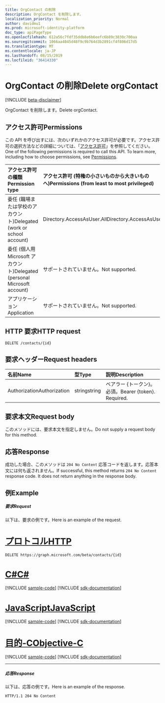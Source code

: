 ```yaml
---
title: OrgContact の削除
description: OrgContact を削除します。
localization_priority: Normal
author: davidmu1
ms.prod: microsoft-identity-platform
doc_type: apiPageType
ms.openlocfilehash: 612a56c7fdf35ddb8e6b6eefc6b89c3830c700aa
ms.sourcegitcommit: 1066aa4045d48f9c9b764d3b2891cf4f806d17d5
ms.translationtype: MT
ms.contentlocale: ja-JP
ms.lasthandoff: 08/15/2019
ms.locfileid: "36414330"
---
```

# <a name="delete-orgcontact"></a><span data-ttu-id="d7bd6-103">OrgContact の削除</span><span class="sxs-lookup"><span data-stu-id="d7bd6-103">Delete orgContact</span></span>

[!INCLUDE [beta-disclaimer](../../includes/beta-disclaimer.md)]

<span data-ttu-id="d7bd6-104">OrgContact を削除します。</span><span class="sxs-lookup"><span data-stu-id="d7bd6-104">Delete orgContact.</span></span>
## <a name="permissions"></a><span data-ttu-id="d7bd6-105">アクセス許可</span><span class="sxs-lookup"><span data-stu-id="d7bd6-105">Permissions</span></span>
<span data-ttu-id="d7bd6-p101">この API を呼び出すには、次のいずれかのアクセス許可が必要です。アクセス許可の選択方法などの詳細については、「[アクセス許可](/graph/permissions-reference)」を参照してください。</span><span class="sxs-lookup"><span data-stu-id="d7bd6-p101">One of the following permissions is required to call this API. To learn more, including how to choose permissions, see [Permissions](/graph/permissions-reference).</span></span>

|<span data-ttu-id="d7bd6-108">アクセス許可の種類</span><span class="sxs-lookup"><span data-stu-id="d7bd6-108">Permission type</span></span>      | <span data-ttu-id="d7bd6-109">アクセス許可 (特権の小さいものから大きいものへ)</span><span class="sxs-lookup"><span data-stu-id="d7bd6-109">Permissions (from least to most privileged)</span></span>              |
|:--------------------|:---------------------------------------------------------|
|<span data-ttu-id="d7bd6-110">委任 (職場または学校のアカウント)</span><span class="sxs-lookup"><span data-stu-id="d7bd6-110">Delegated (work or school account)</span></span> | <span data-ttu-id="d7bd6-111">Directory.AccessAsUser.All</span><span class="sxs-lookup"><span data-stu-id="d7bd6-111">Directory.AccessAsUser.All</span></span>    |
|<span data-ttu-id="d7bd6-112">委任 (個人用 Microsoft アカウント)</span><span class="sxs-lookup"><span data-stu-id="d7bd6-112">Delegated (personal Microsoft account)</span></span> | <span data-ttu-id="d7bd6-113">サポートされていません。</span><span class="sxs-lookup"><span data-stu-id="d7bd6-113">Not supported.</span></span>    |
|<span data-ttu-id="d7bd6-114">アプリケーション</span><span class="sxs-lookup"><span data-stu-id="d7bd6-114">Application</span></span> | <span data-ttu-id="d7bd6-115">サポートされていません。</span><span class="sxs-lookup"><span data-stu-id="d7bd6-115">Not supported.</span></span> |

## <a name="http-request"></a><span data-ttu-id="d7bd6-116">HTTP 要求</span><span class="sxs-lookup"><span data-stu-id="d7bd6-116">HTTP request</span></span>
<!-- { "blockType": "ignored" } -->
```http
DELETE /contacts/{id}

```
## <a name="request-headers"></a><span data-ttu-id="d7bd6-117">要求ヘッダー</span><span class="sxs-lookup"><span data-stu-id="d7bd6-117">Request headers</span></span>
| <span data-ttu-id="d7bd6-118">名前</span><span class="sxs-lookup"><span data-stu-id="d7bd6-118">Name</span></span>       | <span data-ttu-id="d7bd6-119">型</span><span class="sxs-lookup"><span data-stu-id="d7bd6-119">Type</span></span> | <span data-ttu-id="d7bd6-120">説明</span><span class="sxs-lookup"><span data-stu-id="d7bd6-120">Description</span></span>|
|:---------------|:--------|:----------|
| <span data-ttu-id="d7bd6-121">Authorization</span><span class="sxs-lookup"><span data-stu-id="d7bd6-121">Authorization</span></span>  | <span data-ttu-id="d7bd6-122">string</span><span class="sxs-lookup"><span data-stu-id="d7bd6-122">string</span></span>  | <span data-ttu-id="d7bd6-p102">ベアラー {トークン}。必須。</span><span class="sxs-lookup"><span data-stu-id="d7bd6-p102">Bearer {token}. Required.</span></span> |

## <a name="request-body"></a><span data-ttu-id="d7bd6-125">要求本文</span><span class="sxs-lookup"><span data-stu-id="d7bd6-125">Request body</span></span>
<span data-ttu-id="d7bd6-126">このメソッドには、要求本文を指定しません。</span><span class="sxs-lookup"><span data-stu-id="d7bd6-126">Do not supply a request body for this method.</span></span>

## <a name="response"></a><span data-ttu-id="d7bd6-127">応答</span><span class="sxs-lookup"><span data-stu-id="d7bd6-127">Response</span></span>

<span data-ttu-id="d7bd6-p103">成功した場合、このメソッドは `204 No Content` 応答コードを返します。応答本文には何も返されません。</span><span class="sxs-lookup"><span data-stu-id="d7bd6-p103">If successful, this method returns `204 No Content` response code. It does not return anything in the response body.</span></span>

## <a name="example"></a><span data-ttu-id="d7bd6-130">例</span><span class="sxs-lookup"><span data-stu-id="d7bd6-130">Example</span></span>
##### <a name="request"></a><span data-ttu-id="d7bd6-131">要求</span><span class="sxs-lookup"><span data-stu-id="d7bd6-131">Request</span></span>
<span data-ttu-id="d7bd6-132">以下は、要求の例です。</span><span class="sxs-lookup"><span data-stu-id="d7bd6-132">Here is an example of the request.</span></span>

# <a name="httptabhttp"></a>[<span data-ttu-id="d7bd6-133">プロトコル</span><span class="sxs-lookup"><span data-stu-id="d7bd6-133">HTTP</span></span>](#tab/http)
<!-- {
  "blockType": "request",
  "name": "delete_orgcontact"
}-->
```http
DELETE https://graph.microsoft.com/beta/contacts/{id}
```
# <a name="ctabcsharp"></a>[<span data-ttu-id="d7bd6-134">C#</span><span class="sxs-lookup"><span data-stu-id="d7bd6-134">C#</span></span>](#tab/csharp)
[!INCLUDE [sample-code](../includes/snippets/csharp/delete-orgcontact-csharp-snippets.md)]
[!INCLUDE [sdk-documentation](../includes/snippets/snippets-sdk-documentation-link.md)]

# <a name="javascripttabjavascript"></a>[<span data-ttu-id="d7bd6-135">JavaScript</span><span class="sxs-lookup"><span data-stu-id="d7bd6-135">JavaScript</span></span>](#tab/javascript)
[!INCLUDE [sample-code](../includes/snippets/javascript/delete-orgcontact-javascript-snippets.md)]
[!INCLUDE [sdk-documentation](../includes/snippets/snippets-sdk-documentation-link.md)]

# <a name="objective-ctabobjc"></a>[<span data-ttu-id="d7bd6-136">目的-C</span><span class="sxs-lookup"><span data-stu-id="d7bd6-136">Objective-C</span></span>](#tab/objc)
[!INCLUDE [sample-code](../includes/snippets/objc/delete-orgcontact-objc-snippets.md)]
[!INCLUDE [sdk-documentation](../includes/snippets/snippets-sdk-documentation-link.md)]

---

##### <a name="response"></a><span data-ttu-id="d7bd6-137">応答</span><span class="sxs-lookup"><span data-stu-id="d7bd6-137">Response</span></span>
<span data-ttu-id="d7bd6-138">以下は、応答の例です。</span><span class="sxs-lookup"><span data-stu-id="d7bd6-138">Here is an example of the response.</span></span> 
<!-- {
  "blockType": "response",
  "truncated": true
} -->
```http
HTTP/1.1 204 No Content
```

<!-- uuid: 8fcb5dbc-d5aa-4681-8e31-b001d5168d79
2015-10-25 14:57:30 UTC -->
<!--
{
  "type": "#page.annotation",
  "description": "Delete orgContact",
  "keywords": "",
  "section": "documentation",
  "tocPath": "",
  "suppressions": [
  ]
}
-->
